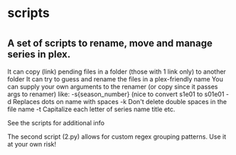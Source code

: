 # scripts
#
## A set of scripts to rename, move and manage series in plex.
It can copy (link) pending files in a folder (those with 1 link only) to another folder
It can try to guess and rename the files in a plex-friendly name
You can supply your own arguments to the renamer (or copy since it passes args to renamer) 
like:
  -s{season_number} (nice to convert s1e01 to s01e01
  -d Replaces dots on name with spaces
  -k Don't delete double spaces in the file name
  -t Capitalize each letter of series name title
  etc.

See the scripts for additional info

The second script (2.py) allows for custom regex grouping patterns. Use it at your own risk!
